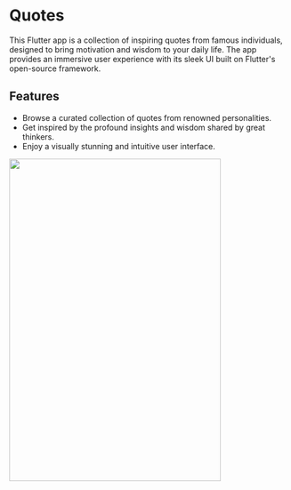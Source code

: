 # Quotes
This Flutter app is a collection of inspiring quotes from famous individuals, designed to bring motivation and wisdom to your daily life. The app provides an immersive user experience with its sleek UI built on Flutter's open-source framework. 

## Features
* Browse a curated collection of quotes from renowned personalities.
* Get inspired by the profound insights and wisdom shared by great thinkers.
* Enjoy a visually stunning and intuitive user interface.

<img src="https://github.com/anettaj/Qoutes/assets/58222128/ca1fe5fc-0413-4b3c-bdfc-585f98d97425.png" width="380" height="580">
